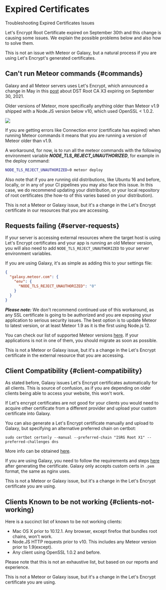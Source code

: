 
# Expired Certificates
Troubleshooting Expired Certificates Issues



Let's Encrypt Root Certificate expired on September 30th and this change is causing some issues. We explain the possible problems below and also how to solve them.

This is not an issue with Meteor or Galaxy, but a natural process if you are using Let's Encrypt's generated certificates.


## Can't run Meteor commands {#commands}

Galaxy and all Meteor servers uses Let's Encrypt, which announced a change in May in this [post](https://letsencrypt.org/docs/dst-root-ca-x3-expiration-september-2021) about DST Root CA X3 expiring on September 30, 2021.

Older versions of Meteor, more specifically anything older than Meteor v1.9 shipped with a Node.JS version below v10, which used OpenSSL < 1.0.2.


![](/openssl-suport-table.png)


If you are getting errors like Connection error (certificate has expired) when running Meteor commands it means that you are running a version of Meteor older than v1.9.

A workaround, for now, is to run all the meteor commands with the following environment variable ***NODE_TLS_REJECT_UNAUTHORIZED***, for example in the deploy command:

```bash
NODE_TLS_REJECT_UNAUTHORIZED=0 meteor deploy
```

Also note that if you are running old distributions, like Ubuntu 16 and before, locally, or in any of your CI pipelines you may also face this issue. In this case, we do recommend updating your distribution, or your local repository of root certificates (the how-to of this varies based on your distribution).

This is not a Meteor or Galaxy issue, but it's a change in the Let's Encrypt certificate in our resources that you are accessing.


## Requests failing {#server-requests}

If your server is accessing external resources where the target host is using Let's Encrypt certificates and your app is running an old Meteor version, you will also need to add `NODE_TLS_REJECT_UNAUTHORIZED` to your server environment variables.

If you are using Galaxy, it's as simple as adding this to your settings file:

```json
{
  "galaxy.meteor.com": {
    "env": {
      "NODE_TLS_REJECT_UNAUTHORIZED": "0"
    }
  }
}
```

***Please note:*** We don't recommend continued use of this workaround, as any SSL certificate is going to be authorized and you are exposing your application to serious security issues. The best option is to update Meteor to latest version, or at least Meteor 1.9 as it is the first using Node.js 12.

You can check our list of supported Meteor versions [here](https://github.com/meteor/meteor/blob/devel/SECURITY.md#supported-versions). If your applications is not in one of them, you should migrate as soon as possible.

This is not a Meteor or Galaxy issue, but it's a change in the Let's Encrypt certificate in the external resource that you are accessing.


## Client Compatibility {#client-compatibility}

As stated before, Galaxy issues Let's Encrypt certificates automatically for all clients. This is source of confusion, as if you are depending on older clients being able to access your website, this won't work.

If Let's encrypt certificates are not good for your clients you would need to acquire other certificate from a different provider and upload your custom certificate into Galaxy.

You can also generate a Let's Encrypt certificate manually and upload to Galaxy, but specifying an alternative preferred chain on certbot:

```
sudo certbot certonly --manual --preferred-chain "ISRG Root X1" --preferred-challenges dns
```

More info can be obtained [here](https://letsencrypt.org/certificates).

If you are using Galaxy, you need to follow the requirements and steps [here](https://galaxy-support.meteor.com/en/article/encryption-pt8wbl/) after generating the certificate. Galaxy only accepts custom certs in `.pem` format, the same as nginx uses.

This is not a Meteor or Galaxy issue, but it's a change in the Let's Encrypt certificate you are using.


## Clients Known to be not working {#clients-not-working}

Here is a succinct list of known to be not working clients:

- Mac OS X prior to 10.12.1. Any browser, except firefox that bundles root chains, won't work.
- Node.JS HTTP requests prior to v10. This includes any Meteor version prior to 1.9(except).
- Any client using OpenSSL 1.0.2 and before.

Please note that this is not an exhaustive list, but based on our reports and experience.

This is not a Meteor or Galaxy issue, but it's a change in the Let's Encrypt certificate you are using.
